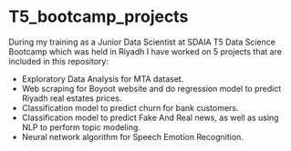 # T5_bootcamp_projects 
During my training as a Junior Data Scientist at SDAIA T5 Data Science Bootcamp which was held in Riyadh I have worked on 5 projects that are included in this repository:

- Exploratory Data Analysis for MTA dataset. 
- Web scraping for Boyoot website and do regression model to predict Riyadh real estates prices. 
- Classification model to predict churn for bank customers.
- Classification model to predict Fake And Real news, as well as using NLP to perform topic modeling. 
- Neural network algorithm for Speech Emotion Recognition.

